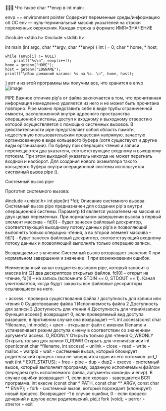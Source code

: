 🥰🥰🥰
Что такое char **envp в int main:

 envp == environment pointer
 Содержит переменные среды/информацию об ОС
 env — нуль-терминальный массив указателей на строки переменных окружения. Каждая строка в формате ИМЯ=ЗНАЧЕНИЕ
 
#include <stdio.h>
#include <stdlib.h>

int main (int argc, char **argv, char **envp)
{
	int i = 0;
 	 char * home, * host;

	while (envp[i] != NULL)
		printf("%s\n", envp[i++]);
 	home = getenv("HOME");
 	host = getenv("LOGNAME");
	printf("\nВаш домашний каталог %s на %s. \n", home, host);
}
вот и из этой программы мы получим все, что хранится в envp
![image](https://user-images.githubusercontent.com/83909594/125801209-c3c677c8-ddd6-483c-aa4a-95b8ccbcafa7.png)

PIPE
Важное отличие pip’а от файла заключается в том, что прочитанная информация немедленно удаляется из него и не может быть прочитана повторно.
Pipe можно представить себе в виде трубы ограниченной емкости, расположенной внутри адресного пространства операционной системы, доступ к входному и выходному отверстию которой осуществляется с помощью системных вызовов. В действительности pipe представляет собой область памяти, недоступную пользовательским процессам напрямую, зачастую организованную в виде кольцевого буфера (хотя существуют и другие виды организации). По буферу при операциях чтения и записи перемещаются два указателя, соответствующие входному и выходному потокам. При этом выходной указатель никогда не может перегнать входной и наоборот. Для создания нового экземпляра такого кольцевого буфера внутри операционной системы используется системный вызов pipe ().

Системный вызов pipe

Прототип системного вызова:

#include <unistd.h>
int pipe(int *fd);
Описание системного вызова:
Системный вызов pipe предназначен для создания pip'а внутри операционной системы.
Параметр fd является указателем на массив из двух целых переменных. При нормальном завершении вызова в первый элемент массива – fd[0] – будет занесен файловый дескриптор, соответствующий выходному потоку данных pip’а и позволяющий выполнять только операцию чтения, а во второй элемент массива – fd[1] – будет занесен файловый дескриптор, соответствующий входному потоку данных и позволяющий выполнять только операцию записи.

Возвращаемые значения: 
Системный вызов возвращает значение 0 при нормальном завершении и значение -1 при возникновении ошибок.

Неименованный канал создается вызовом pipe, который заносит в массив int [2] два дескриптора открытых файлов. fd[0] – открыт на чтение, fd[1] – на запись (вспомните STDIN == 0, STDOUT == 1). Канал уничтожается, когда будут закрыты все файловые дескрипторы ссылающиеся на него.

◦ access - проверка существования файла / доступность для записи или чтения 
0	Существование файла
1	Исполняемость файла
2	Доступность для записи
3	Доступность для чтения
4	Доступность для чтения/записи
Функция access() возвращает 0, если проверяемый вид доступа разрешен; в противном случае она возвращает —1.
	int access(const char *filename, int mode);
◦ *open* - открывает файл с именем filename и устанавливает режим доступа к нему в соответствии со значением аргумента access.
O_RDONLY	Открыть только для чтения
O_WRONLY	Открыть только для записи
O_RDWR	Открыть для чтения/записи
	int open(const char *filename, int access)
◦ unlink
◦ close
◦ read
◦ write
◦ malloc
◦ waitpid
◦ wait -  системный вызов, который блокирует родительский процесс пока не завершится один из его потомков.
	pid_t wait (int * EXIT_STATUS);
◦ free
◦ pipe
◦ dup
◦ dup2
◦ execve - системный вызов, который выполняет программу, заданную исполняемым файлом (передаем путь исполняемого файла, аргументы команды и envp). В случае    	ошибки возвращает -1, если все хорошо - завершается ВСЯ программа.
	int execve (const char * PATH, const char ** ARGV, const char ** ENVP);
◦ fork - системный вызов, который порождает (клонирует) новый процесс. Возвращает -1 в случае ошибки, 0 - если процесс дочерний и другое если родительский.
	pid_t fork (void);
◦ perror
◦ strerror
◦ exit
